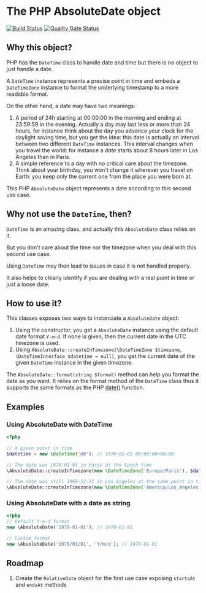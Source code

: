 # The PHP AbsoluteDate object

[![Build Status](https://travis-ci.org/assoconnect/php-date.svg?branch=master)](https://travis-ci.org/assoconnect/php-date)
[![Quality Gate Status](https://sonarcloud.io/api/project_badges/measure?project=assoconnect_php-date&metric=alert_status)](https://sonarcloud.io/dashboard?id=assoconnect_php-date)

## Why this object?

PHP has the `DateTime` class to handle date and time but there is no object to just handle a date.

A `DateTime` instance represents a precise point in time and embeds a `DateTimeZone` instance to format the underlying timestamp to a more readable format.

On the other hand, a date may have two meanings:
1. A period of 24h starting at 00:00:00 in the morning and ending at 23:59:59 in the evening. Actually a day may last less or more than 24 hours, for instance think about the day you advance your clock for the daylight saving time, but you get the idea: this date is actually an interval between two different `DateTime` instances. This interval changes when you travel the world: for instance a *date* starts about 8 hours later in Los Angeles than in Paris.
2. A simple reference to a day with no critical care about the timezone. Think about your birthday, you won't change it wherever you travel on Earth: you keep only the current one from the place you were born at.

This PHP `AbsoluteDate` object represents a date according to this second use case.

## Why not use the `DateTime`, then?

`DateTime` is an amazing class, and actually this `AbsoluteDate` class relies on it.

But you don't care about the time nor the timezone when you deal with this second use case.

Using `DateTime` may then lead to issues in case it is not handled properly.

It also helps to clearly identify if you are dealing with a real point in time or just a loose date.

## How to use it?

This classes exposes two ways to instanciate a `AbsoluteDate` object:
1. Using the constructor, you get a `AbsoluteDate` instance using the default date format `Y-m-d`. If none is given, then the current date in the UTC timezone is used.
2. Using `AbsoluteDate::createInTimezone(\DateTimeZone $timezone, \DateTimeInterface $datetime = null)`, you get the current date of the given `DateTime` instance in the given timezone.

The `AbsoluteDate::format(string $format)` method can help you format the date as you want. It relies on the format method of the `DateTime` class thus it supports the same formats as the PHP [date()]([https://www.php.net/manual/en/function.date.php) function.

## Examples

### Using AbsoluteDate with DateTime 
 
 ```php
<?php

// A given point in time
$datetime = new \DateTime('@0'); // 1970-01-01 00:00:00+00:00

// The date was 1970-01-01 in Paris at the Epoch time
\AbsoluteDate::createInTimezone(new \DateTimeZone('Europe/Paris'), $datetime); // 1970-01-01

// The date was still 1969-12-31 in Los Angeles at the same point in time
\AbsoluteDate::createInTimezone(new \DateTimeZone('America/Los_Angeles'), $datetime); // 1969-12-31
```

### Using AbsoluteDate with a date as string

 ```php
<?php
// Default Y-m-d format
new \AbsoluteDate('1970-01-01'); // 1970-01-01

// Custom format
new \AbsoluteDate('1970/01/01', 'Y/m/d'); // 1970-01-01
```

## Roadmap

1. Create the `RelativeDate` object for the first use case exposing `startsAt` and `endsAt` methods
 